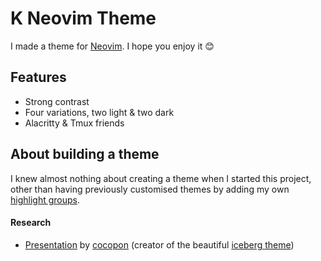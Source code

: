 # K Neovim Theme

I made a theme for [Neovim](https://github.com/neovim/neovim). I hope you enjoy it 😊

## Features

- Strong contrast
- Four variations, two light & two dark
- Alacritty & Tmux friends

## About building a theme

I knew almost nothing about creating a theme when I started this project, other than having previously customised
themes by adding my own 
[highlight groups](https://neovim.io/doc/user/syntax.html#highlight-groups).

#### Research

- [Presentation](https://speakerdeck.com/cocopon/creating-your-lovely-color-scheme)
  by [cocopon](https://github.com/cocopon) (creator of the beautiful
  [iceberg theme](https://github.com/cocopon/iceberg.vim))
